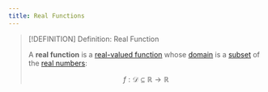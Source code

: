 ```yaml
---
title: Real Functions
---
```


>[!DEFINITION] Definition: Real Function
>
>A **real function** is a [real-valued function](../Real-Valued%20Function.md) whose [domain](../../Functions/Domain%20of%20a%20Function.md) is a [subset](../../../Set%20Theory/Subset.md) of the [real numbers](../../../Algebra/Fields/Real%20Numbers/The%20Field%20of%20the%20Real%20Numbers.md):
>
>$$
>f: \mathcal{D} \subseteq \mathbb{R} \to \mathbb{R}
>$$
>
